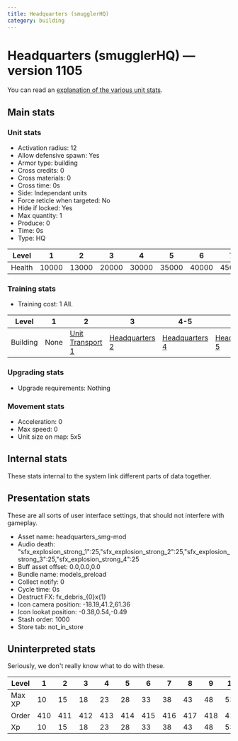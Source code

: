 ```yaml
---
title: Headquarters (smugglerHQ)
category: building
---
```


# Headquarters (smugglerHQ) — version 1105

You can read an [explanation  of the various unit stats](unitexplained.md).

## Main stats

### Unit stats

  * Activation radius: 12
  * Allow defensive spawn: Yes
  * Armor type: building
  * Cross credits: 0
  * Cross materials: 0
  * Cross time: 0s
  * Side: Independant units
  * Force reticle when targeted: No
  * Hide if locked: Yes
  * Max quantity: 1
  * Produce: 0
  * Time: 0s
  * Type: HQ

|Level |1    |2    |3    |4    |5    |6    |7    |8    |9    |10   |
|------|-----|-----|-----|-----|-----|-----|-----|-----|-----|-----|
|Health|10000|13000|20000|30000|35000|40000|45000|50000|55000|60000|


### Training stats

  * Training cost: 1 All.

|Level   |1   |2                                        |3                                |4-5                              |6                                |7                                |8                                |9                                |10                               |
|--------|----|-----------------------------------------|---------------------------------|---------------------------------|---------------------------------|---------------------------------|---------------------------------|---------------------------------|---------------------------------|
|Building|None|[Unit Transport 1](smugglerStarport.html)|[Headquarters 2](smugglerHQ.html)|[Headquarters 4](smugglerHQ.html)|[Headquarters 5](smugglerHQ.html)|[Headquarters 6](smugglerHQ.html)|[Headquarters 7](smugglerHQ.html)|[Headquarters 8](smugglerHQ.html)|[Headquarters 9](smugglerHQ.html)|


### Upgrading stats

  * Upgrade requirements: Nothing

### Movement stats

  * Acceleration: 0
  * Max speed: 0
  * Unit size on map: 5x5

## Internal stats

These stats internal to the system link different parts of data together.


## Presentation stats

These are all sorts of user interface settings, that should not interfere with gameplay.

  * Asset name: headquarters_smg-mod
  * Audio death: "sfx_explosion_strong_1":25,"sfx_explosion_strong_2":25,"sfx_explosion_strong_3":25,"sfx_explosion_strong_4":25
  * Buff asset offset: 0.0,0.0,0.0
  * Bundle name: models_preload
  * Collect notify: 0
  * Cycle time: 0s
  * Destruct FX: fx_debris_{0}x{1}
  * Icon camera position: -18.19,41.2,61.36
  * Icon lookat position: -0.38,0.54,-0.49
  * Stash order: 1000
  * Store tab: not_in_store

## Uninterpreted stats

Seriously, we don't really know what to do with these.

|Level |1  |2  |3  |4  |5  |6  |7  |8  |9  |10 |
|------|---|---|---|---|---|---|---|---|---|---|
|Max XP|10 |15 |18 |23 |28 |33 |38 |43 |48 |53 |
|Order |410|411|412|413|414|415|416|417|418|419|
|Xp    |10 |15 |18 |23 |28 |33 |38 |43 |48 |53 |


